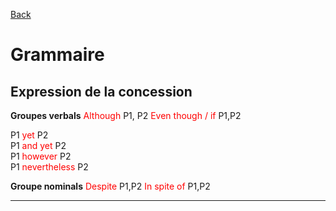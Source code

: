 [Back](../README.md)

# Grammaire

## Expression de la concession

**Groupes verbals**
<span style="color:red">Although</span> P1, P2
<span style="color:red">Even though / if</span> P1,P2

P1 <span style="color:red">yet</span> P2  
P1 <span style="color:red">and yet</span> P2  
P1 <span style="color:red">however</span> P2  
P1 <span style="color:red">nevertheless</span> P2  

**Groupe nominals**
<span style="color:red">Despite</span> P1,P2
<span style="color:red">In spite of</span> P1,P2

---
